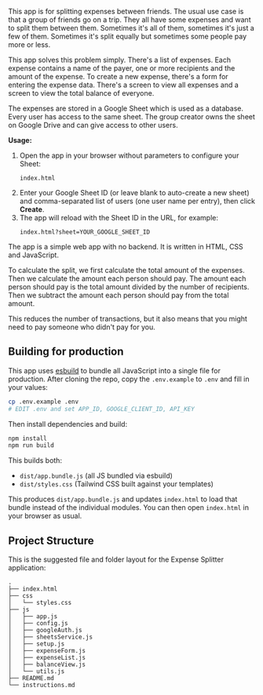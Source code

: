 This app is for splitting expenses between friends.
The usual use case is that a group of friends go on a trip. They all have some expenses and want to split them between them.
Sometimes it's all of them, sometimes it's just a few of them. Sometimes it's split equally but sometimes some people pay more or less.

This app solves this problem simply.
There's a list of expenses. Each expense contains a name of the payer, one or more recipients and the amount of the expense.
To create a new expense, there's a form for entering the expense data.
There's a screen to view all expenses and a screen to view the total balance of everyone.

The expenses are stored in a Google Sheet which is used as a database. Every user has access to the same sheet.
The group creator owns the sheet on Google Drive and can give access to other users.

**Usage:**

1. Open the app in your browser without parameters to configure your Sheet:
   ```
   index.html
   ```
2. Enter your Google Sheet ID (or leave blank to auto-create a new sheet) and comma-separated list of users (one user name per entry), then click **Create**.
3. The app will reload with the Sheet ID in the URL, for example:
   ```
   index.html?sheet=YOUR_GOOGLE_SHEET_ID
   ```

The app is a simple web app with no backend. It is written in HTML, CSS and JavaScript.

To calculate the split, we first calculate the total amount of the expenses. Then we calculate the amount each person should pay.
The amount each person should pay is the total amount divided by the number of recipients.
Then we subtract the amount each person should pay from the total amount.

This reduces the number of transactions, but it also means that you might need to pay someone who didn't pay for you.

## Building for production

This app uses [esbuild](https://esbuild.github.io/) to bundle all JavaScript into a single file for production.
After cloning the repo, copy the `.env.example` to `.env` and fill in your values:

```bash
cp .env.example .env
# EDIT .env and set APP_ID, GOOGLE_CLIENT_ID, API_KEY
```

Then install dependencies and build:

```bash
npm install
npm run build
```

This builds both:

- `dist/app.bundle.js` (all JS bundled via esbuild)
- `dist/styles.css` (Tailwind CSS built against your templates)

This produces `dist/app.bundle.js` and updates `index.html` to load that bundle instead of the individual modules.
You can then open `index.html` in your browser as usual.

## Project Structure

This is the suggested file and folder layout for the Expense Splitter application:

```
.
├── index.html
├── css
│   └── styles.css
├── js
│   ├── app.js
│   ├── config.js
│   ├── googleAuth.js
│   ├── sheetsService.js
│   ├── setup.js
│   ├── expenseForm.js
│   ├── expenseList.js
│   ├── balanceView.js
│   └── utils.js
├── README.md
└── instructions.md
```